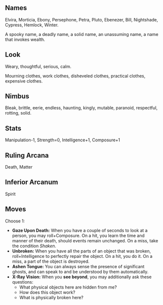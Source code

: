 ## Names

Elvira, Morticia, Ebony, Persephone, Petra, Pluto, Ebenezer, Bill, Nightshade, Cypress, Hemlock, Winter.

A spooky name, a deadly name, a solid name, an unassuming name, a name that invokes wealth.

## Look

Weary, thoughtful, serious, calm.

Mourning clothes, work clothes, disheveled clothes, practical clothes, expensive clothes.

## Nimbus

Bleak, brittle, eerie, endless, haunting, kingly, mutable, paranoid, respectful, rotting, solid.

## Stats

Manipulation-1, Strength=0, Intelligence+1, Composure+1

## Ruling Arcana

Death, Matter

## Inferior Arcanum

Spirit

## Moves

Choose 1:

* **Gaze Upon Death:** When you have a couple of seconds to look at a person, you may roll+Composure. On a hit, you learn the time and manner of their death, should events remain unchanged. On a miss, take the condition *Shaken*.
* **Unbroken:** When you have all the parts of an object that was broken, roll+Intelligence to perfectly repair the object. On a hit, you do it. On a miss, a part of the object is destroyed.
* **Ashen Tongue:** You can always sense the presence of significant ghosts, and can speak to and be understood by them automatically.
* **X-Ray Vision:** When you **see beyond**, you may additionally ask these questions:
	* What physical objects here are hidden from me?
	* How does this object work?
	* What is physically broken here?